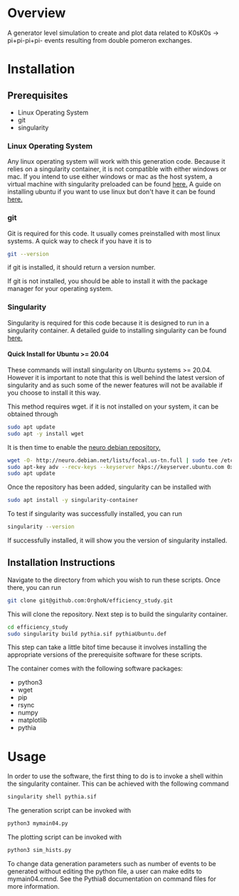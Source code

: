 # Overview

A generator level simulation to create and plot data related to K0sK0s -> pi+pi-pi+pi- events resulting from double pomeron exchanges.

# Installation

## Prerequisites

- Linux Operating System
- git
- singularity

### Linux Operating System

Any linux operating system will work with this generation code.
Because it relies on a singularity container, it is not compatible with either windows or mac.
If you intend to use either windows or mac as the host system, a virtual machine with singularity preloaded can be found [here.](https://app.vagrantup.com/sylabs)
A guide on installing ubuntu if you want to use linux but don't have it can be found [here.](https://ubuntu.com/tutorials/install-ubuntu-desktop#1-overview)

### git
Git is required for this code.
It usually comes preinstalled with most linux systems.
A quick way to check if you have it is to
```bash
git --version
```

if git is installed, it should return a version number.

If git is not installed, you should be able to install it with the package manager for your operating system.

### Singularity

Singularity is required for this code because it is designed to run in a singularity container.
A detailed guide to installing singularity can be found [here.](https://docs.sylabs.io/guides/3.0/user-guide/installation.html)

#### Quick Install for Ubuntu >= 20.04

These commands will install singularity on Ubuntu systems >= 20.04.
However it is important to note that this is well behind the latest version of singularity and as such some of the newer features will not be available if you choose to install it this way.

This method requires wget. if it is not installed on your system, it can be obtained through

```bash
sudo apt update
sudo apt -y install wget
```

It is then time to enable the [neuro debian repository.](http://neuro.debian.net/pkgs/singularity-container.html)

```bash
wget -O- http://neuro.debian.net/lists/focal.us-tn.full | sudo tee /etc/apt/sources.list.d/neurodebian.sources.list
sudo apt-key adv --recv-keys --keyserver hkps://keyserver.ubuntu.com 0xA5D32F012649A5A9
sudo apt update
```

Once the repository has been added, singularity can be installed with

```bash
sudo apt install -y singularity-container
```

To test if singularity was successfully installed, you can run

```bash
singularity --version
```

If successfully installed, it will show you the version of singularity installed.

## Installation Instructions

Navigate to the directory from which you wish to run these scripts.
Once there, you can run

```bash
git clone git@github.com:OrghoN/efficiency_study.git
```

This will clone the repository.
Next step is to build the singularity container.

```bash
cd efficiency_study
sudo singularity build pythia.sif pythiaUbuntu.def
```

This step can take a little bitof time because it involves installing the appropriate versions of the prerequisite software for these scripts.

The container comes with the following software packages:

- python3
- wget
- pip
- rsync
- numpy
- matplotlib
- pythia

# Usage

In order to use the software, the first thing to do is to invoke a shell within the singularity container. This can be achieved with the following command

```bash
singularity shell pythia.sif
```

The generation script can be invoked with

```bash
python3 mymain04.py
```

The plotting script can be invoked with

```bash
python3 sim_hists.py
```

To change data generation parameters such as number of events to be generated without editing the python file, a user can make edits to mymain04.cmnd. See
the Pythia8 documentation on command files for more information.